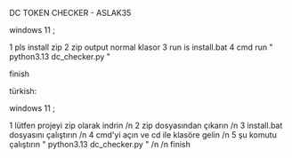 DC TOKEN CHECKER - ASLAK35

windows 11 ;

1 pls install zip
2 zip output normal klasor
3 run is install.bat
4 cmd run " python3.13 dc_checker.py "

finish

türkish:

windows 11 ;

1 lütfen projeyi zip olarak indrin /n
2 zip dosyasından çıkarın /n 
3 install.bat dosyasını çalıştırın /n
4 cmd'yi açın ve cd ile klasöre gelin /n
5 şu komutu çalıştırın " python3.13 dc_checker.py " /n
/n
finish

